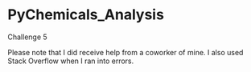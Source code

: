 # PyChemicals_Analysis
Challenge 5

Please note that I did receive help from a coworker of mine. I also used Stack Overflow when I ran into errors.
